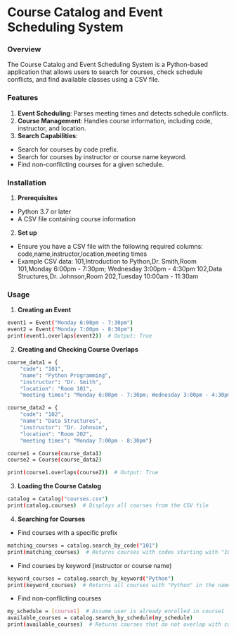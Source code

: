 # Course Catalog and Event Scheduling System 

### Overview 
The Course Catalog and Event Scheduling System is a Python-based application that allows users to search for courses, check schedule conflicts, and find available classes using a CSV file. 

### Features 
1. **Event Scheduling**: Parses meeting times and detects schedule conflicts.
2. **Course Management**: Handles course information, including code, instructor, and location.
3. **Search Capabilities**:
- Search for courses by code prefix.
- Search for courses by instructor or course name keyword.
- Find non-conflicting courses for a given schedule.

### Installation 
1. **Prerequisites**
- Python 3.7 or later
- A CSV file containing course information

2. **Set up** 
- Ensure you have a CSV file with the following required columns: 
    code,name,instructor,location,meeting times
- Example CSV data: 
    101,Introduction to Python,Dr. Smith,Room 101,Monday 6:00pm - 7:30pm; Wednesday 3:00pm - 4:30pm
    102,Data Structures,Dr. Johnson,Room 202,Tuesday 10:00am - 11:30am

### Usage 
1. **Creating an Event** 
```bash 
event1 = Event("Monday 6:00pm - 7:30pm")
event2 = Event("Monday 7:00pm - 8:30pm")
print(event1.overlaps(event2))  # Output: True
```

2. **Creating and Checking Course Overlaps** 
```bash 
course_data1 = {
    "code": "101",
    "name": "Python Programming",
    "instructor": "Dr. Smith",
    "location": "Room 101",
    "meeting times": "Monday 6:00pm - 7:30pm; Wednesday 3:00pm - 4:30pm"}

course_data2 = {
    "code": "102",
    "name": "Data Structures",
    "instructor": "Dr. Johnson",
    "location": "Room 202",
    "meeting times": "Monday 7:00pm - 8:30pm"}

course1 = Course(course_data1)
course2 = Course(course_data2)

print(course1.overlaps(course2))  # Output: True
```

3. **Loading the Course Catalog** 
```bash  
catalog = Catalog("courses.csv")
print(catalog.courses)  # Displays all courses from the CSV file
```

4. **Searching for Courses** 
- Find courses with a specific prefix 
```bash  
matching_courses = catalog.search_by_code("101")
print(matching_courses)  # Returns courses with codes starting with "101"
```
- Find courses by keyword (instructor or course name) 
```bash  
keyword_courses = catalog.search_by_keyword("Python")
print(keyword_courses)  # Returns all courses with "Python" in the name or instructor field
```
- Find non-conflicting courses
```bash  
my_schedule = [course1]  # Assume user is already enrolled in course1
available_courses = catalog.search_by_schedule(my_schedule)
print(available_courses)  # Returns courses that do not overlap with course1
```